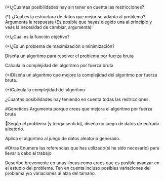 (*)¿Cuantas posibilidades hay sin tener en cuenta las restricciones?

(*) ¿Cual es la estructura de datos que mejor se adapta al problema? Argumenta la
respuesta
(Es posible que hayas elegido una al principio y veas la necesidad de cambiar, argumenta)

(*)¿Cual es la función objetivo?

(*)¿Es un problema de maximización o minimización?

Diseña un algoritmo para resolver el problema por fuerza bruta

Calcula la complejidad del algoritmo por fuerza bruta

(*)Diseña un algoritmo que mejore la complejidad del algoritmo por fuerza bruta.

(*)Calcula la complejidad del algoritmo

¿Cuantas posibilidades hay teniendo en cuenta todas las restricciones.


#Geneticos
Argumenta porque crees que mejora el algoritmo por fuerza bruta

Según el problema (y tenga sentido), diseña un juego de datos de entrada aleatorio.

Aplica el algoritmo al juego de datos aleatorio generado.


#Otras
Enumera las referencias que has utilizado(si ha sido necesario) para llevar a cabo el
trabajo

Describe brevemente en unas líneas como crees que es posible avanzar en el estudio del
problema. Ten en cuenta incluso posibles variaciones del problema y/o variaciones al alza
del tamaño.
